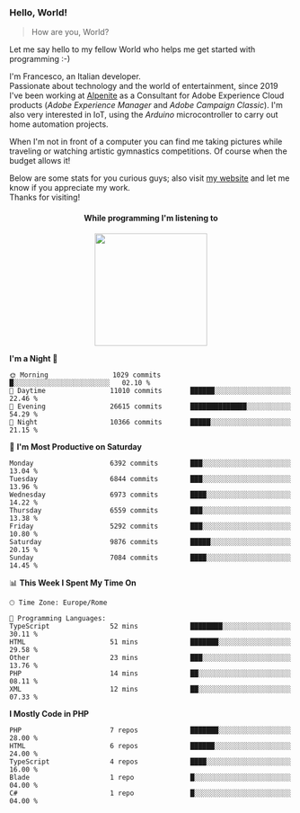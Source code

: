 ### Hello, World!

> How are you, World?

Let me say hello to my fellow World who helps me get started with programming :-)

I'm Francesco, an Italian developer.  
Passionate about technology and the world of entertainment, since 2019 I've been working at [Alpenite](https://www.alpenite.com) as a Consultant for Adobe Experience Cloud products (*Adobe Experience Manager* and *Adobe Campaign Classic*). I'm also very interested in IoT, using the *Arduino* microcontroller to carry out home automation projects.

When I'm not in front of a computer you can find me taking pictures while traveling or watching artistic gymnastics competitions. Of course when the budget allows it!

Below are some stats for you curious guys; also visit [my website](https://www.francescorega.eu) and let me know if you appreciate my work.  
Thanks for visiting!

<div align="center">
  <h4>While programming I'm listening to</h4>
  <a href="https://apps.francescorega.eu/now-playing/11147232609" target="_blank"><img src="https://apps.francescorega.eu/now-playing/11147232609" width="200"></a>
</div>

<!--START_SECTION:waka-->
**I'm a Night 🦉** 

```text
🌞 Morning                1029 commits        █░░░░░░░░░░░░░░░░░░░░░░░░   02.10 % 
🌆 Daytime                11010 commits       ██████░░░░░░░░░░░░░░░░░░░   22.46 % 
🌃 Evening                26615 commits       ██████████████░░░░░░░░░░░   54.29 % 
🌙 Night                  10366 commits       █████░░░░░░░░░░░░░░░░░░░░   21.15 % 
```
📅 **I'm Most Productive on Saturday** 

```text
Monday                   6392 commits        ███░░░░░░░░░░░░░░░░░░░░░░   13.04 % 
Tuesday                  6844 commits        ███░░░░░░░░░░░░░░░░░░░░░░   13.96 % 
Wednesday                6973 commits        ████░░░░░░░░░░░░░░░░░░░░░   14.22 % 
Thursday                 6559 commits        ███░░░░░░░░░░░░░░░░░░░░░░   13.38 % 
Friday                   5292 commits        ███░░░░░░░░░░░░░░░░░░░░░░   10.80 % 
Saturday                 9876 commits        █████░░░░░░░░░░░░░░░░░░░░   20.15 % 
Sunday                   7084 commits        ████░░░░░░░░░░░░░░░░░░░░░   14.45 % 
```


📊 **This Week I Spent My Time On** 

```text
🕑︎ Time Zone: Europe/Rome

💬 Programming Languages: 
TypeScript               52 mins             ████████░░░░░░░░░░░░░░░░░   30.11 % 
HTML                     51 mins             ███████░░░░░░░░░░░░░░░░░░   29.58 % 
Other                    23 mins             ███░░░░░░░░░░░░░░░░░░░░░░   13.76 % 
PHP                      14 mins             ██░░░░░░░░░░░░░░░░░░░░░░░   08.11 % 
XML                      12 mins             ██░░░░░░░░░░░░░░░░░░░░░░░   07.33 % 
```

**I Mostly Code in PHP** 

```text
PHP                      7 repos             ███████░░░░░░░░░░░░░░░░░░   28.00 % 
HTML                     6 repos             ██████░░░░░░░░░░░░░░░░░░░   24.00 % 
TypeScript               4 repos             ████░░░░░░░░░░░░░░░░░░░░░   16.00 % 
Blade                    1 repo              █░░░░░░░░░░░░░░░░░░░░░░░░   04.00 % 
C#                       1 repo              █░░░░░░░░░░░░░░░░░░░░░░░░   04.00 % 
```




<!--END_SECTION:waka-->
